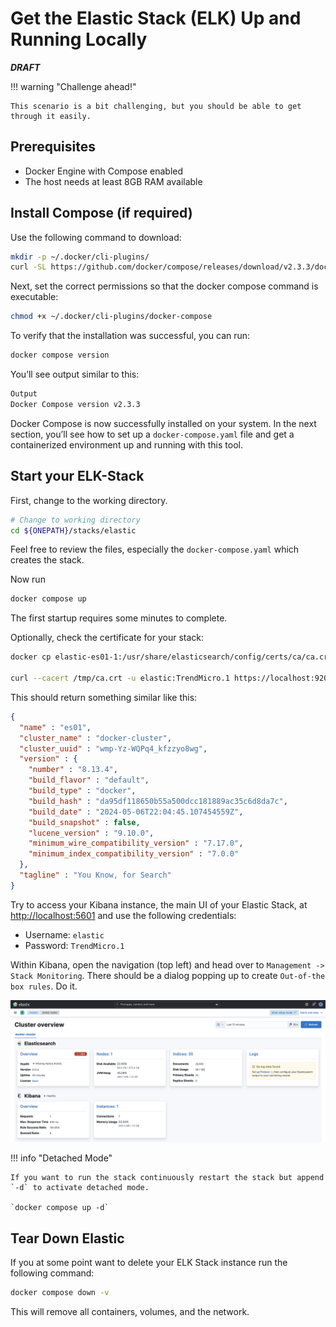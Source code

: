 # Get the Elastic Stack (ELK) Up and Running Locally

***DRAFT***

!!! warning "Challenge ahead!"

    This scenario is a bit challenging, but you should be able to get through it easily.

## Prerequisites

- Docker Engine with Compose enabled
- The host needs at least 8GB RAM available

## Install Compose (if required)

Use the following command to download:

```sh
mkdir -p ~/.docker/cli-plugins/
curl -SL https://github.com/docker/compose/releases/download/v2.3.3/docker-compose-linux-x86_64 -o ~/.docker/cli-plugins/docker-compose
```

Next, set the correct permissions so that the docker compose command is executable:

```sh
chmod +x ~/.docker/cli-plugins/docker-compose
```

To verify that the installation was successful, you can run:

```sh
docker compose version
```

You’ll see output similar to this:

```sh
Output
Docker Compose version v2.3.3
```

Docker Compose is now successfully installed on your system. In the next section, you’ll see how to set up a `docker-compose.yaml` file and get a containerized environment up and running with this tool.

## Start your ELK-Stack

First, change to the working directory.

```sh
# Change to working directory
cd ${ONEPATH}/stacks/elastic
```

Feel free to review the files, especially the `docker-compose.yaml` which creates the stack.

Now run

```sh
docker compose up
```

The first startup requires some minutes to complete.

Optionally, check the certificate for your stack:

```sh
docker cp elastic-es01-1:/usr/share/elasticsearch/config/certs/ca/ca.crt /tmp/.

curl --cacert /tmp/ca.crt -u elastic:TrendMicro.1 https://localhost:9200
```

This should return something similar like this:

```json
{
  "name" : "es01",
  "cluster_name" : "docker-cluster",
  "cluster_uuid" : "wmp-Yz-WQPq4_kfzzyo8wg",
  "version" : {
    "number" : "8.13.4",
    "build_flavor" : "default",
    "build_type" : "docker",
    "build_hash" : "da95df118650b55a500dcc181889ac35c6d8da7c",
    "build_date" : "2024-05-06T22:04:45.107454559Z",
    "build_snapshot" : false,
    "lucene_version" : "9.10.0",
    "minimum_wire_compatibility_version" : "7.17.0",
    "minimum_index_compatibility_version" : "7.0.0"
  },
  "tagline" : "You Know, for Search"
}
```

Try to access your Kibana instance, the main UI of your Elastic Stack, at <http://localhost:5601> and use the following credentials:

- Username: `elastic`
- Password: `TrendMicro.1`

Within Kibana, open the navigation (top left) and head over to `Management -> Stack Monitoring`. There should be a dialog popping up to create `Out-of-the box rules`. Do it.

![alt text](images/elastic-app-setup-02.png "App")

!!! info "Detached Mode"

    If you want to run the stack continuously restart the stack but append `-d` to activate detached mode.

    `docker compose up -d`

## Tear Down Elastic

If you at some point want to delete your ELK Stack instance run the following command:

```sh
docker compose down -v
```

This will remove all containers, volumes, and the network.
